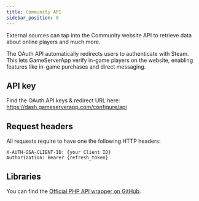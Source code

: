 ```yaml
---
title: Community API
sidebar_position: 0
---
```


External sources can tap into the Community website API to retrieve data about online players and much more.

The OAuth API automatically redirects users to authenticate with Steam. This lets GameServerApp verify in-game players on the website, enabling features like in-game purchases and direct messaging.

## API key
Find the OAuth API keys & redirect URL here: https://dash.gameserverapp.com/configure/api

## Request headers
All requests require to have one the following HTTP headers:

```composer log
X-AUTH-GSA-CLIENT-ID: {your Client ID}
Authorization: Bearer {refresh_token}
```

## Libraries
You can find the [Official PHP API wrapper on GitHub](https://github.com/GameserverApp/PHP-API-Wrapper).



